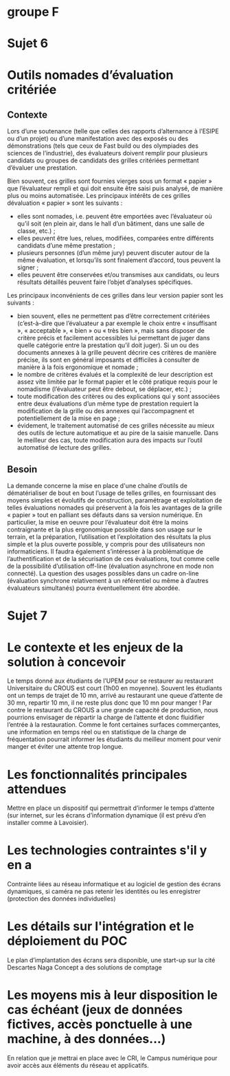 # groupe F
# Sujet 6

# Outils nomades d’évaluation critériée

## Contexte

Lors d’une soutenance (telle que celles des rapports d’alternance à l’ESIPE ou d’un projet) ou d’une manifestation
avec des exposés ou des démonstrations (tels que ceux de Fast build ou des olympiades des sciences de l’industrie),
des évaluateurs doivent remplir pour plusieurs candidats ou groupes de candidats des grilles critériées permettant
d’évaluer une prestation.

Bien souvent, ces grilles sont fournies vierges sous un format « papier » que l’évaluateur rempli et qui doit ensuite
être saisi puis analysé, de manière plus ou moins automatisée.
Les principaux intérêts de ces grilles dévaluation « papier » sont les suivants :
  - elles sont nomades, i.e. peuvent être emportées avec l’évaluateur où qu’il soit (en plein air, dans le hall d’un
bâtiment, dans une salle de classe, etc.) ;
  - elles peuvent être lues, relues, modifiées, comparées entre différents candidats d’une même prestation ;
  - plusieurs personnes (d’un même jury) peuvent discuter autour de la même évaluation, et lorsqu’ils sont finalement
    d’accord, tous peuvent la signer ;
  - elles peuvent être conservées et/ou transmises aux candidats, ou leurs résultats détaillés peuvent faire l’objet
d’analyses spécifiques.

Les principaux inconvénients de ces grilles dans leur version papier sont les suivants :
  - bien souvent, elles ne permettent pas d’être correctement critériées (c’est-à-dire que l’évaluateur a par exemple
le choix entre « insuffisant », « acceptable », « bien » ou « très bien », mais sans disposer de critère précis et
facilement accessibles lui permettant de juger dans quelle catégorie entre la prestation qu’il doit juger). Si un ou
des documents annexes à la grille peuvent décrire ces critères de manière précise, ils sont en général imposants et
difficiles à consulter de manière à la fois ergonomique et nomade ;
  - le nombre de critères évalués et la complexité de leur description est assez vite limitée par le format papier et le
côté pratique requis pour le nomadisme (l’évaluateur peut être debout, se déplacer, etc.) ;
  - toute modification des critères ou des explications qui y sont associées entre deux évaluations d’un même type
de prestation requiert la modification de la grille ou des annexes qui l’accompagnent et potentiellement de la mise
en page ;
  - évidement, le traitement automatisé de ces grilles nécessite au mieux des outils de lecture automatique et au pire
de la saisie manuelle. Dans le meilleur des cas, toute modification aura des impacts sur l’outil automatisé de lecture
des grilles.

## Besoin
La demande concerne la mise en place d'une chaîne d’outils de dématérialiser de bout en bout l’usage de telles
grilles, en fournissant des moyens simples et évolutifs de construction, paramétrage et exploitation de telles
évaluations nomades qui préservent à la fois les avantages de la grille « papier » tout en palliant ses défauts dans
sa version numérique. En particulier, la mise en oeuvre pour l’évaluateur doit être la moins contraignante et la plus
ergonomique possible dans son usage sur le terrain, et la préparation, l’utilisation et l’exploitation des résultats la
plus simple et la plus ouverte possible, y compris pour des utilisateurs non informaticiens. Il faudra également
s’intéresser à la problématique de l’authentification et de la sécurisation de ces évaluations, tout comme celle de
la possibilité d’utilisation off-line (évaluation asynchrone en mode non connecté). La question des usages
possibles dans un cadre on-line (évaluation synchrone relativement à un référentiel ou même à d’autres évaluateurs
simultanés) pourra éventuellement être abordée.




# Sujet 7

# Le contexte et les enjeux de la solution à concevoir

Le temps donné aux étudiants de l’UPEM pour se restaurer au restaurant Universitaire du CROUS est court
(1h00 en moyenne). Souvent les étudiants ont un temps de trajet de 10 mn, arrivé au restaurant une queue
d’attente de 30 mn, repartir 10 mn, il ne reste plus donc que 10 mn pour manger ! Par contre le restaurant du
CROUS a une grande capacité de production, nous pourrions envisager de répartir la charge de l’attente et
donc fluidifier l’entrée à la restauration. Comme le font certaines surfaces commerçantes, une information en
temps réel ou en statistique de la charge de fréquentation pourrait informer les étudiants du meilleur moment
pour venir manger et éviter une attente trop longue.

# Les fonctionnalités principales attendues
Mettre en place un dispositif qui permettrait d’informer le temps d’attente (sur internet, sur les écrans
d’information dynamique (il est prévu d’en installer comme à Lavoisier).

# Les technologies contraintes s'il y en a
Contrainte liées au réseau informatique et au logiciel de gestion des écrans dynamiques, si caméra ne pas
retenir les identités ou les enregistrer (protection des données individuelles)

# Les détails sur l'intégration et le déploiement du POC
Le plan d’implantation des écrans sera disponible, une start-up sur la cité Descartes Naga Concept a des
solutions de comptage

# Les moyens mis à leur disposition le cas échéant (jeux de données fictives, accès ponctuelle à une machine, à des données...)
En relation que je mettrai en place avec le CRI, le Campus numérique pour avoir accès aux éléments du
réseau et applicatifs.




